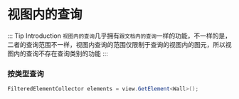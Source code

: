 # 视图内的查询

::: Tip Introduction
`视图内的查询`几乎拥有`跟文档内的查询`一样的功能，不一样的是，二者的查询范围不一样，视图内查询的范围仅限制于查询的视图内的图元，所以视图内的查询不存在查询类别的功能
:::

### 按类型查询

```csharp
FilteredElementCollector elements = view.GetElement<Wall>();
```

